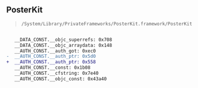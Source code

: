 ## PosterKit

> `/System/Library/PrivateFrameworks/PosterKit.framework/PosterKit`

```diff

   __DATA_CONST.__objc_superrefs: 0x708
   __DATA_CONST.__objc_arraydata: 0x148
   __AUTH_CONST.__auth_got: 0xec0
-  __AUTH_CONST.__auth_ptr: 0x5d0
+  __AUTH_CONST.__auth_ptr: 0x558
   __AUTH_CONST.__const: 0x1b08
   __AUTH_CONST.__cfstring: 0x7e40
   __AUTH_CONST.__objc_const: 0x43a40

```

